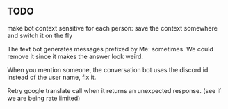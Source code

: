 ## TODO

make bot context sensitive for each person: save the context somewhere and switch it on the fly

The text bot generates messages prefixed by Me: sometimes. We could remove it since it makes the answer look weird.

When you mention someone, the conversation bot uses the discord id instead of the user name, fix it.

Retry google translate call when it returns an unexpected response. (see if we are being rate limited)
